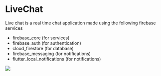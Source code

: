# LiveChat
Live chat is a real time chat application made using the following firebase services

* firebase_core (for services)
* firebase_auth (for authentication)
* cloud_firestore (for database)
* firebase_messaging (for notifications)
* flutter_local_notifications (for notifications)


<a href = "https://s10.gifyu.com/images/WhatsApp-Image-2022-01-15-at-17.19.24-1.jpg" target = "_blank"> <img src = "https://s10.gifyu.com/images/WhatsApp-Image-2022-01-15-at-17.19.24-1.jpg" /> </a>
